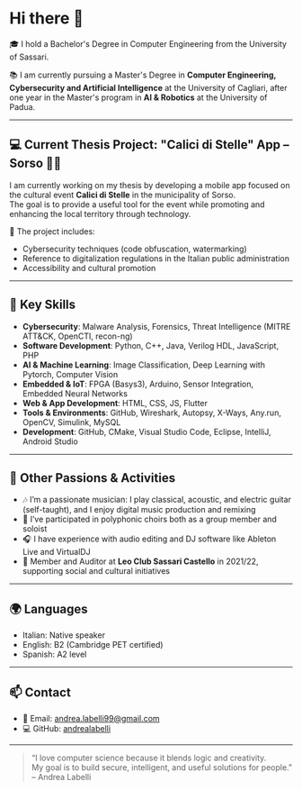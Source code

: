 # Hi there 👋

🎓 I hold a Bachelor's Degree in Computer Engineering from the University of Sassari.  

📚 I am currently pursuing a Master's Degree in **Computer Engineering, Cybersecurity and Artificial Intelligence** at the University of Cagliari, after one year in the Master's program in **AI & Robotics** at the University of Padua.

---

## 💻 Current Thesis Project: "Calici di Stelle" App – Sorso 🍷🌌

I am currently working on my thesis by developing a mobile app focused on the cultural event **Calici di Stelle** in the municipality of Sorso.  
The goal is to provide a useful tool for the event while promoting and enhancing the local territory through technology.

🔐 The project includes:
- Cybersecurity techniques (code obfuscation, watermarking)
- Reference to digitalization regulations in the Italian public administration
- Accessibility and cultural promotion

---

## 🧠 Key Skills

- **Cybersecurity**: Malware Analysis, Forensics, Threat Intelligence (MITRE ATT&CK, OpenCTI, recon-ng)
- **Software Development**: Python, C++, Java, Verilog HDL, JavaScript, PHP
- **AI & Machine Learning**: Image Classification, Deep Learning with Pytorch, Computer Vision
- **Embedded & IoT**: FPGA (Basys3), Arduino, Sensor Integration, Embedded Neural Networks
- **Web & App Development**: HTML, CSS, JS, Flutter
- **Tools & Environments**: GitHub, Wireshark, Autopsy, X-Ways, Any.run, OpenCV, Simulink, MySQL
- **Development**: GitHub, CMake, Visual Studio Code, Eclipse, IntelliJ, Android Studio 

---

## 🎸 Other Passions & Activities

- 🎶 I’m a passionate musician: I play classical, acoustic, and electric guitar (self-taught), and I enjoy digital music production and remixing  
- 🎤 I’ve participated in polyphonic choirs both as a group member and soloist  
- 🎧 I have experience with audio editing and DJ software like Ableton Live and VirtualDJ  
- 🧾 Member and Auditor at **Leo Club Sassari Castello** in 2021/22, supporting social and cultural initiatives

---

## 🌍 Languages
- Italian: Native speaker  
- English: B2 (Cambridge PET certified)  
- Spanish: A2 level

---

## 📫 Contact

- 📧 Email: [andrea.labelli99@gmail.com](mailto:andrea.labelli99@gmail.com)  
- 💻 GitHub: [andrealabelli](https://github.com/andrealabelli)

---

> “I love computer science because it blends logic and creativity.  
> My goal is to build secure, intelligent, and useful solutions for people.”  
> – Andrea Labelli

